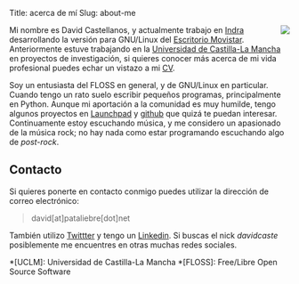 Title: acerca de mí
Slug: about-me

<image style="float:right; margin-left: 20px" src="/images/me.jpg" />

Mi nombre es David Castellanos, y actualmente trabajo en [Indra][1]
desarrollando la versión para GNU/Linux del [Escritorio Movistar][2].
Anteriormente estuve trabajando en la [Universidad de Castilla-La Mancha][3]
en proyectos de investigación, si quieres conocer más acerca de mi vida
profesional puedes echar un vistazo a mi [CV][6].

Soy un entusiasta del FLOSS en general, y de GNU/Linux en particular. Cuando
tengo un rato suelo escribir pequeños programas, principalmente en Python.
Aunque mi aportación a la comunidad es muy humilde, tengo algunos
proyectos en [Launchpad][4] y [github][5] que quizá te puedan interesar.
Continuamente estoy escuchando música, y me considero un apasionado de la música
rock; no hay nada como estar programando escuchando algo de *post-rock*.

## Contacto

Si quieres ponerte en contacto conmigo puedes utilizar la dirección de correo
electrónico:

>  david[at]pataliebre[dot]net

También utilizo [Twittter][7] y tengo un [Linkedin][8]. Si buscas el nick
*davidcaste* posiblemente me encuentres en otras muchas redes sociales.


[1]: http://www.indra.es
[2]: http://movilforum.com/escritoriomovistar/
[3]: http://www.uclm.es
[4]: http://launchpad.net/~davidcaste
[5]: http://github.com/davidcaste
[6]: /files/cv__david_castellanos.pdf
[7]: http://twitter.com/davidcaste
[8]: http://es.linkedin.com/pub/david-castellanos-serrano/17/655/b53


*[UCLM]: Universidad de Castilla-La Mancha
*[FLOSS]: Free/Libre Open Source Software


